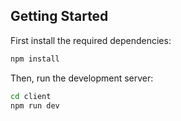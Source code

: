 ## Getting Started

First install the required dependencies:

```bash
npm install
```

Then, run the development server:

```bash
cd client
npm run dev
```
